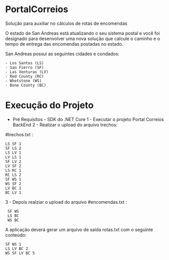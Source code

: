 # PortalCorreios
Solução para auxiliar no cálculos de rotas de encomendas 

O estado de San Andreas está atualizando o seu sistema postal e você foi designado para
desenvolver uma nova solução que calcule o caminho e o tempo de entrega das
encomendas postadas no estado.

San Andreas possui as seguintes cidades e condados:
 ```
 - Los Santos (LS)
 - San Fierro (SF)
 - Las Venturas (LV)
 - Red County (RC)
 - Whetstone (WS)
 - Bone County (BC)
 ```
 # Execução do Projeto 
- Pré Requisitos - SDK do .NET Core
1 - Executar o projeto Portal Correios BackEnd
2 - Realizar o upload do arquivo trechos:

#trechos.txt :
 ```
 LS SF 1
 SF LS 2
 LS LV 1
 LV LS 1
 SF LV 2
 LV SF 2
 LS RC 1
 RC LS 2
 SF WS 1
 WS SF 2
 LV BC 1
 BC LV 1
```

3 - Depois realziar o upload do arquivo 
#encomendas.txt :
```
 SF WS
 LS BC
 WS BC
```
  
A aplicação deverá gerar um arquivo de saída rotas.txt com o seguinte conteúdo:
  ``` 
  SF WS 1
  LS LV BC 2
  WS SF LV BC 5
  ```

